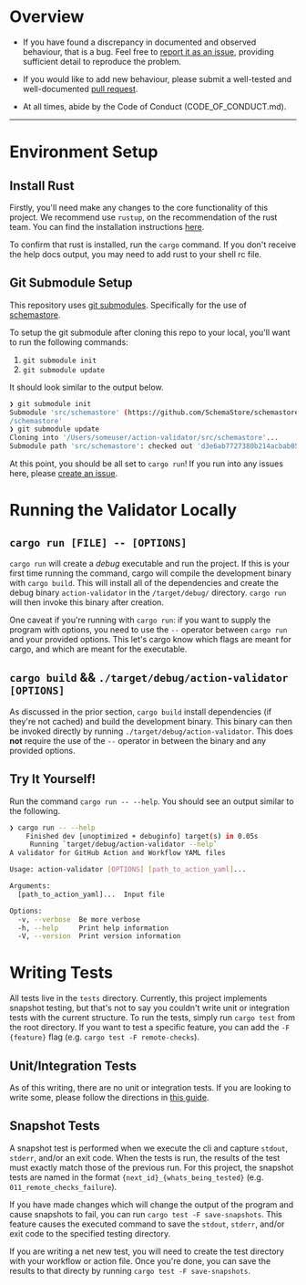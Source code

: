 # Overview

* If you have found a discrepancy in documented and observed behaviour, that
  is a bug. Feel free to [report it as an
  issue](https://github.com/mpalmer/action-validator/issues), providing
  sufficient detail to reproduce the problem.

* If you would like to add new behaviour, please submit a well-tested and
  well-documented [pull
  request](https://github.com/mpalmer/action-validator/pulls).

* At all times, abide by the Code of Conduct (CODE_OF_CONDUCT.md).

---

# Environment Setup

## Install Rust
Firstly, you'll need make any changes to the core functionality of this project. We recommend use `rustup`, on the recommendation of the rust team. You can find the installation instructions [here](https://www.rust-lang.org/tools/install).

To confirm that rust is installed, run the `cargo` command. If you don't receive the help docs output, you may need to add rust to your shell rc file.

## Git Submodule Setup
This repository uses [git submodules](https://git-scm.com/book/en/v2/Git-Tools-Submodules). Specifically for the use of [schemastore](https://github.com/SchemaStore/schemastore). 

To setup the git submodule after cloning this repo to your  local, you'll want to run the following commands:
1. `git submodule init`
2. `git submodule update`

It should look similar to the output below.

```bash
❯ git submodule init
Submodule 'src/schemastore' (https://github.com/SchemaStore/schemastore) registered for path 'src
/schemastore'
❯ git submodule update
Cloning into '/Users/someuser/action-validator/src/schemastore'...
Submodule path 'src/schemastore': checked out 'd3e6ab7727380b214acbab05570fb09a3e5d2dfc'
```

At this point, you should be all set to `cargo run`! If you run into any issues here, please [create an issue](https://github.com/mpalmer/action-validator/issues/new/choose).

# Running the Validator Locally

## `cargo run [FILE] -- [OPTIONS]`
`cargo run` will create a _debug_ executable and run the project. If this is your first time running the command, cargo will compile the development binary with `cargo build`. This will install all of the dependencies and create the debug binary `action-validator` in the `/target/debug/` directory. `cargo run` will then invoke this binary after creation.

One caveat if you're running with `cargo run`: if you want to supply the program with options, you need to use the `--` operator between `cargo run` and your provided options. This let's cargo know which flags are meant for cargo, and which are meant for the executable.

## `cargo build` && `./target/debug/action-validator [OPTIONS]`
As discussed in the prior section, `cargo build` install dependencies (if they're not cached) and build the development binary. This binary can then be invoked directly by running `./target/debug/action-validator`. This does **not** require the use of the `--` operator in between the binary and any provided options.

## Try It Yourself!

Run the command `cargo run -- --help`. You should see an output similar to the following.
```bash
❯ cargo run -- --help
    Finished dev [unoptimized + debuginfo] target(s) in 0.05s
     Running `target/debug/action-validator --help`
A validator for GitHub Action and Workflow YAML files

Usage: action-validator [OPTIONS] [path_to_action_yaml]...

Arguments:
  [path_to_action_yaml]...  Input file

Options:
  -v, --verbose  Be more verbose
  -h, --help     Print help information
  -V, --version  Print version information
```

# Writing Tests
All tests live in the `tests` directory. Currently, this project implements snapshot testing,
but that's not to say you couldn't write unit or integration tests with the current structure.
To run the tests, simply run `cargo test` from the root directory. If you want to test a specific
feature, you can add the `-F {feature}` flag (e.g. `cargo test -F remote-checks`).

## Unit/Integration Tests
As of this writing, there are no unit or integration tests. If you are looking to write some, please
follow the directions in [this guide](https://doc.rust-lang.org/book/ch11-01-writing-tests.html).

## Snapshot Tests
A snapshot test is performed when we execute the cli and capture `stdout`, `stderr`, and/or an exit code.
When the tests is run, the results of the test must exactly match those of the previous run. For this project,
the snapshot tests are named in the format `{next_id}_{whats_being_tested}` (e.g. `011_remote_checks_failure`).

If you have made changes which will change the output of the program and cause snapshots to fail, you can run
`cargo test -F save-snapshots`. This feature causes the executed command to save the `stdout`, `stderr`, and/or
exit code to the specified testing directory.

If you are writing a net new test, you will need to create the test directory with your workflow or action file.
Once you're done, you can save the results to that directy by running `cargo test -F save-snapshots`.
